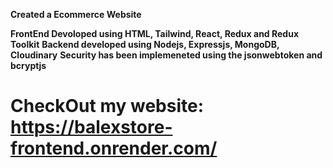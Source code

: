 **Created a Ecommerce Website**

**FrontEnd Devoloped using HTML, Tailwind, React, Redux and Redux Toolkit**
**Backend developed using Nodejs, Expressjs, MongoDB, Cloudinary**
**Security has been implemeneted using the jsonwebtoken and bcryptjs**

# CheckOut my website: https://balexstore-frontend.onrender.com/
